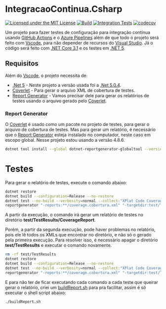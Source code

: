 # IntegracaoContinua.Csharp

[![Licensed under the MIT License](https://img.shields.io/badge/License-MIT-blue.svg)](./LICENSE)
[![Build](https://github.com/RenatoPacheco/IntegracaoContinua.Csharp/workflows/Build/badge.svg?branch=main)](https://github.com/RenatoPacheco/IntegracaoContinua.Csharp/actions/workflows/build.yml)
[![Integration Tests](https://github.com/RenatoPacheco/IntegracaoContinua.Csharp/workflows/Integration%20Tests/badge.svg?branch=main)](https://github.com/RenatoPacheco/IntegracaoContinua.Csharp/actions/workflows/integration-tests.yml)
[![codecov](https://codecov.io/gh/RenatoPacheco/IntegracaoContinua.Csharp/branch/main/graph/badge.svg?token=6YLN9GKD8X)](https://codecov.io/gh/RenatoPacheco/IntegracaoContinua.Csharp)

Um projeto para fazer testes de configuração para integração contínua usando [GitHub Actions] e o [Azure Pipelines] além de que todo o projeto será feito com [Vscode], para não depender de recursos do [Visual Studio]. Já o código será feito com [.NET Core 3.1] e os testes em [.NET 5].

## Requisitos

Além do [Vscode], o projeto necessita de:

* [.Net 5] - Neste projeto a versão usada foi a [.Net 5.0.4](https://dotnet.microsoft.com/en-us/download/dotnet/5.0).
* [Coverlet] - Para gerar o arquivo XML de cobertura de testes.
* [Report Generator] - Vamos precisar dele para gerar os relatórios de testes usando o arquivo gerado pelo [Coverlet].

### Report Generator

O [Coverlet] é usado como um pacote no projeto de testes, para gerar o arquivo de cobertura de testes. Mas para gerar um relatório, é necessário que o [Report Generator] esteja instalado no computador, neste caso em escopo global. Nesse projeto estou usando a versão 4.8.6. 

```bash
dotnet tool install --global dotnet-reportgenerator-globaltool --version 4.8.6
```

# Testes

Para gerar o relatório de testes, execute o comando abaixo:

```bash
dotnet restore
dotnet build --configuration=Release --no-restore
dotnet test --no-build --verbosity=normal --collect:"XPlat Code Coverage"
reportgenerator "-reports:**/coverage.cobertura.xml" "-targetdir:test/TestResults/CoverageReport" -reporttypes:Html
```

A partir da execução, o comando irá gerar um relatório de testes no diretório **test/TestResults/CoverageReport**.

Porém, a partir da segunda execução, pode haver problemas no relatório, pois ele lê todos os XMLs que encontrar no diretório, e não só o gerado pela primeira execução. Para resolver isso, é necessário apagar o diretório **test/TestResults** e executar o comando novamente. 

```bash
rm -rf test/TestResults
dotnet restore
dotnet build --configuration=Release --no-restore
dotnet test --no-build --verbosity=normal --collect:"XPlat Code Coverage"
reportgenerator "-reports:**/coverage.cobertura.xml" "-targetdir:test/TestResults/CoverageReport" -reporttypes:Html
```

E para não ter de ficar executando cada comando a cada teste que queirar gerar o relatório, criei um [buildReport.sh](./buildReport.sh) para pra facilitar, assim é só executar o shell script abaixo:

```bash
./buildReport.sh
```

[GitHub Actions]:<https://help.github.com/en/actions/automating-your-workflow-with-github-actions>
[Azure Pipelines]:<https://docs.microsoft.com/en-us/azure/devops/pipelines/languages/csharp/>
[Vscode]:<https://code.visualstudio.com/>
[Visual Studio]:<https://visualstudio.microsoft.com/>
[.Net Core 3.1]:<https://docs.microsoft.com/en-us/dotnet/core/whats-new/dotnet-core-3-1>
[.NET 5]:<https://docs.microsoft.com/en-us/dotnet/core/whats-new/dotnet-5>
[Report Generator]:<https://github.com/danielpalme/ReportGenerator>
[Coverlet]:<https://github.com/coverlet-coverage/coverlet>